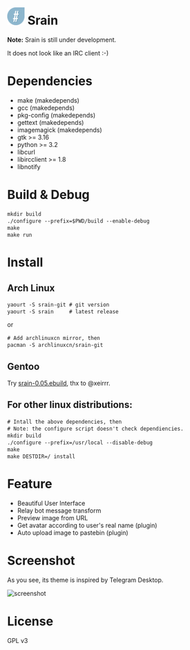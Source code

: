 <img src="./data/icons/raw/srain.png" width=8%> Srain
=====

**Note:** Srain is still under development.

It does not look like an IRC client :-)

# Dependencies

- make          (makedepends)
- gcc           (makedepends)
- pkg-config    (makedepends)
- gettext       (makedepends)
- imagemagick   (makedepends)
- gtk >= 3.16
- python >= 3.2
- libcurl
- libircclient >= 1.8
- libnotify

# Build & Debug

    mkdir build
    ./configure --prefix=$PWD/build --enable-debug
    make
    make run

# Install

## Arch Linux

    yaourt -S srain-git # git version
    yaourt -S srain     # latest release

or

    # Add archlinuxcn mirror, then
    pacman -S archlinuxcn/srain-git

## Gentoo

Try [srain-0.05.ebuild](https://github.com/rtlanceroad/gentoo-ebuilds/blob/master/net-irc/srain/srain-0.05.ebuild),
thx to @xeirrr.

## For other linux distributions:

    # Intall the above dependencies, then
    # Note: the configure script doesn't check dependiencies.
    mkdir build
    ./configure --prefix=/usr/local --disable-debug
    make
	make DESTDIR=/ install

# Feature

- Beautiful User Interface
- Relay bot message transform
- Preview image from URL
- Get avatar according to user's real name (plugin)
- Auto upload image to pastebin (plugin)

# Screenshot

As you see, its theme is inspired by Telegram Desktop.

![screenshot](http://img.tjm.moe/47/ceece073d29563da0c22ab6e8e8c3cdc534113.png)

# License

GPL v3
